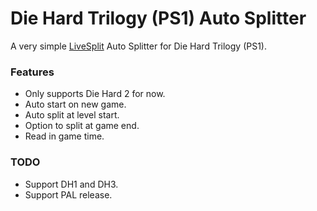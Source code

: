 # Die Hard Trilogy (PS1) Auto Splitter

A very simple [LiveSplit](https://livesplit.org/) Auto Splitter for Die Hard Trilogy (PS1).

### Features
 - Only supports Die Hard 2 for now.
 - Auto start on new game.
 - Auto split at level start.
 - Option to split at game end.
 - Read in game time.

### TODO
 - Support DH1 and DH3.
 - Support PAL release.
